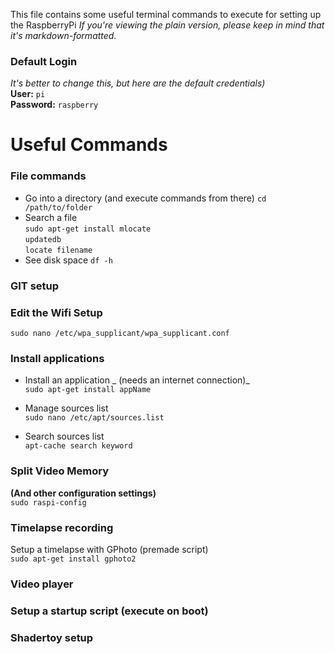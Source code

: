 This file contains some useful terminal commands to execute for setting up the RaspberryPi
_If you're viewing the plain version, please keep in mind that it's markdown-formatted._  

### Default Login
_It's better to change this, but here are the default credentials)_  
__User:__ `pi`  
__Password:__ `raspberry`

# Useful Commands

### File commands
- Go into a directory (and execute commands from there)
`cd /path/to/folder`
- Search a file  
`sudo apt-get install mlocate`  
`updatedb`  
`locate filename`  
- See disk space
`df -h`  

### GIT setup


### Edit the Wifi Setup
`sudo nano /etc/wpa_supplicant/wpa_supplicant.conf`

### Install applications

- Install an application _ (needs an internet connection)_  
`sudo apt-get install appName`  

- Manage sources list  
`sudo nano /etc/apt/sources.list`  

- Search sources list  
`apt-cache search keyword`  

### Split Video Memory
__(And other configuration settings)__  
`sudo raspi-config`

### Timelapse recording
Setup a timelapse with GPhoto (premade script)  
`sudo apt-get install gphoto2`    

### Video player



### Setup a startup script (execute on boot)



### Shadertoy setup
